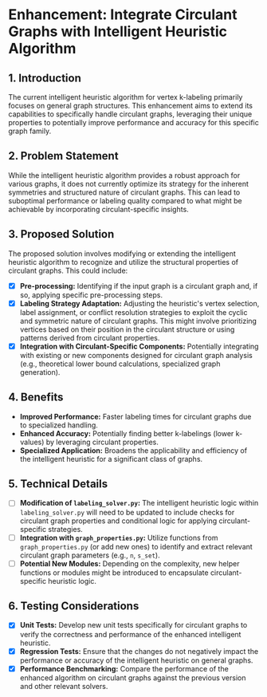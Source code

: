 # Enhancement: Integrate Circulant Graphs with Intelligent Heuristic Algorithm

## 1. Introduction

The current intelligent heuristic algorithm for vertex k-labeling primarily focuses on general graph structures. This enhancement aims to extend its capabilities to specifically handle circulant graphs, leveraging their unique properties to potentially improve performance and accuracy for this specific graph family.

## 2. Problem Statement

While the intelligent heuristic algorithm provides a robust approach for various graphs, it does not currently optimize its strategy for the inherent symmetries and structured nature of circulant graphs. This can lead to suboptimal performance or labeling quality compared to what might be achievable by incorporating circulant-specific insights.

## 3. Proposed Solution

The proposed solution involves modifying or extending the intelligent heuristic algorithm to recognize and utilize the structural properties of circulant graphs. This could include:

*   [x] **Pre-processing:** Identifying if the input graph is a circulant graph and, if so, applying specific pre-processing steps.
*   [x] **Labeling Strategy Adaptation:** Adjusting the heuristic's vertex selection, label assignment, or conflict resolution strategies to exploit the cyclic and symmetric nature of circulant graphs. This might involve prioritizing vertices based on their position in the circulant structure or using patterns derived from circulant properties.
*   [x] **Integration with Circulant-Specific Components:** Potentially integrating with existing or new components designed for circulant graph analysis (e.g., theoretical lower bound calculations, specialized graph generation).

## 4. Benefits

*   **Improved Performance:** Faster labeling times for circulant graphs due to specialized handling.
*   **Enhanced Accuracy:** Potentially finding better k-labelings (lower k-values) by leveraging circulant properties.
*   **Specialized Application:** Broadens the applicability and efficiency of the intelligent heuristic for a significant class of graphs.

## 5. Technical Details

*   [ ] **Modification of `labeling_solver.py`:** The intelligent heuristic logic within `labeling_solver.py` will need to be updated to include checks for circulant graph properties and conditional logic for applying circulant-specific strategies.
*   [ ] **Integration with `graph_properties.py`:** Utilize functions from `graph_properties.py` (or add new ones) to identify and extract relevant circulant graph parameters (e.g., `n`, `s_set`).
*   [ ] **Potential New Modules:** Depending on the complexity, new helper functions or modules might be introduced to encapsulate circulant-specific heuristic logic.

## 6. Testing Considerations

*   [x] **Unit Tests:** Develop new unit tests specifically for circulant graphs to verify the correctness and performance of the enhanced intelligent heuristic.
*   [x] **Regression Tests:** Ensure that the changes do not negatively impact the performance or accuracy of the intelligent heuristic on general graphs.
*   [x] **Performance Benchmarking:** Compare the performance of the enhanced algorithm on circulant graphs against the previous version and other relevant solvers.
